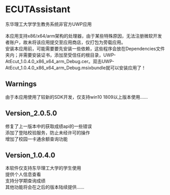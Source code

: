 # ECUTAssistant
东华理工大学学生教务系统非官方UWP应用<br><br>
本应用支持x86/x64/arm架构的处理器，由于某些特殊原因，无法注册微软开发者账户，故未将该应用提交至应用商店，仅打包为旁载应用。<br>
安装本应用前，可能需要要先安装一些依赖，这些程序会放在Dependencies文件夹内；并需要安装证书，添加至受信任的根目录，UWP-AtEcut_1.0.4.0_x86_x64_arm_Debug.cer。双击UWP-AtEcut_1.0.4.0_x86_x64_arm_Debug.msixbundle就可以安装应用了！
<br>
## Warnings
由于本应用使用了较新的SDK开发，仅支持win10 1809以上版本使用……<br>

## Version_2.0.5.0 <br>
修复了上一版本中的获取成绩api的一些错误 <br>
添加了登陆校验服务，防止未经许可的操作 <br>
增加了校园一卡通余额查询功能 <br>

## Version_1.0.4.0 <br>
本软件仅支持东华理工大学的学生使用<br>
提供个人信息查看<br>
支持分学期查询成绩<br>
其他功能将会在之后的版本陆续提供……<br>
